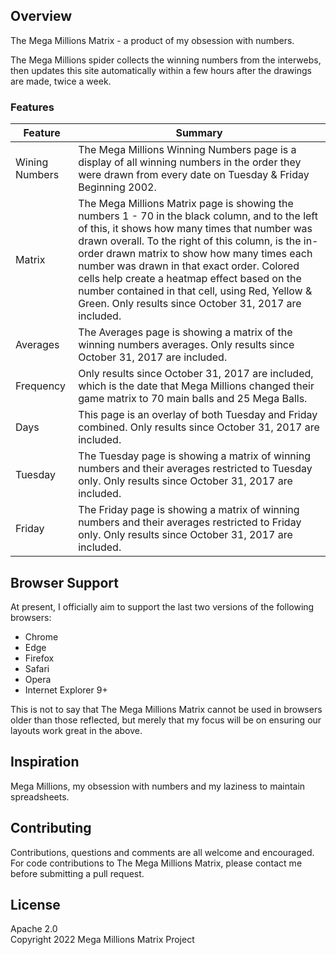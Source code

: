 ## Overview

The Mega Millions Matrix - a product of my obsession with numbers.

The Mega Millions spider collects the winning numbers from the interwebs, then updates this site automatically within a few hours after the drawings are made, twice a week.

### Features

| Feature                                | Summary                                                                                                                                                                                                                                                     |
|----------------------------------------|-------------------------------------------------------------------------------------------------------------------------------------------------------------------------------------------------------------------------------------------------------------|
| Wining Numbers  | The Mega Millions Winning Numbers page is a display of all winning numbers in the order they were drawn from every date on Tuesday & Friday Beginning 2002.  |
| Matrix  | The Mega Millions Matrix page is showing the numbers 1 - 70 in the black column, and to the left of this, it shows how many times that number was drawn overall. To the right of this column, is the in-order drawn matrix to show how many times each number was drawn in that exact order. Colored cells help create a heatmap effect based on the number contained in that cell, using Red, Yellow & Green. Only results since October 31, 2017 are included.  |
| Averages  | The Averages page is showing a matrix of the winning numbers averages. Only results since October 31, 2017 are included.  |
| Frequency  | Only results since October 31, 2017 are included, which is the date that Mega Millions changed their game matrix to 70 main balls and 25 Mega Balls.  |
| Days  | This page is an overlay of both Tuesday and Friday combined. Only results since October 31, 2017 are included.  |
| Tuesday  | The Tuesday page is showing a matrix of winning numbers and their averages restricted to Tuesday only. Only results since October 31, 2017 are included.  |
| Friday  | The Friday page is showing a matrix of winning numbers and their averages restricted to Friday only. Only results since October 31, 2017 are included.  |

## Browser Support

At present, I officially aim to support the last two versions of the following browsers:

* Chrome
* Edge
* Firefox
* Safari
* Opera
* Internet Explorer 9+

This is not to say that The Mega Millions Matrix cannot be used in browsers older than those reflected, but merely that my focus will be on ensuring our layouts work great in the above.

## Inspiration

Mega Millions, my obsession with numbers and my laziness to maintain spreadsheets.

## Contributing

Contributions, questions and comments are all welcome and encouraged. For code contributions to The Mega Millions Matrix, please contact me before submitting a pull request.

## License

Apache 2.0  
Copyright 2022 Mega Millions Matrix Project
